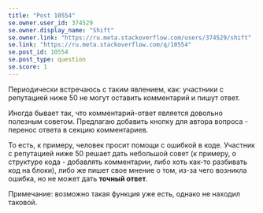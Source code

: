 ```yaml
---
title: "Post 10554"
se.owner.user_id: 374529
se.owner.display_name: "Shift"
se.owner.link: "https://ru.meta.stackoverflow.com/users/374529/shift"
se.link: "https://ru.meta.stackoverflow.com/q/10554"
se.post_id: 10554
se.post_type: question
se.score: 1
---
```

<p>Периодически встречаюсь с таким явлением, как: участники с репутацией ниже 50 не могут оставить комментарий и пишут ответ.</p>
<p>Иногда бывает так, что комментарий-ответ является довольно полезным советом.
Предлагаю добавить кнопку для автора вопроса - перенос ответа в секцию комментариев.</p>
<p>То есть, к примеру, человек просит помощи с ошибкой в коде. Участник с репутацией ниже 50 решает дать небольшой совет (к примеру, о структуре кода - добавлять комментарии, либо хоть как-то разбивать код на блоки), либо же пишет свое мнение о том, из-за чего возникла ошибка, но не может дать <strong>точный ответ</strong>.</p>
<p>Примечание: возможно такая функция уже есть, однако не находил таковой.</p>
